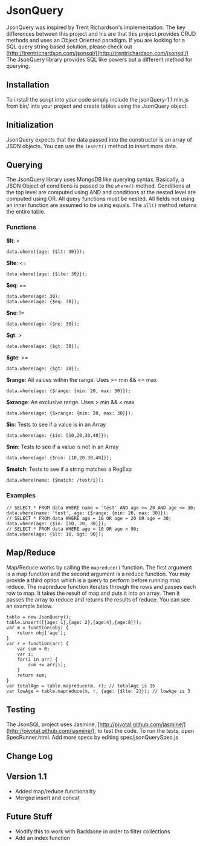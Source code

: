 JsonQuery
=========

JsonQuery was inspired by Trent Richardson's implementation. The key differences between this project
and his are that this project provides CRUD methods and uses an Object Oriented paradigm. If you
are looking for a SQL query string based solution, please check out 
[http://trentrichardson.com/jsonsql/](http://trentrichardson.com/jsonsql/) The JsonQuery library
provides SQL like powers but a different method for querying.

Installation
------------

To install the script into your code simply include the jsonQuery-1.1.min.js from bin/ into your 
project and create tables using the JsonQuery object.

Initialization
--------------

JsonQuery expects that the data passed into the constructor is an array of JSON objects. You can
use the `insert()` method to insert more data.

Querying
--------

The JsonQuery library uses MongoDB like querying syntax. Basically, a JSON Object of conditions is
passed to the `where()` method. Conditions at the top level are computed using AND and conditions at
the nested level are computed using OR. All query functions must be nested. All fields not using an
inner function are assumed to be using equals. The `all()` method returns the entire table.

### Functions

**$lt**: <

	data.where({age: {$lt: 30}});

**$lte**: <=

	data.where({age: {$lte: 30}});
		
**$eq**: ==
	
	data.where(age: 30);
	data.where(age: {$eq: 30});

**$ne**: !=

	data.where(age: {$ne: 30});

**$gt**: >

	data.where(age: {$gt: 30});
	
**$gte**: >=

	data.where(age: {$gt: 30});

**$range**: All values within the range. Uses >= min && <= max

	data.where(age: {$range: {min: 20, max: 30}});
	
**$xrange**: An exclusive range. Uses > min && < max

	data.where(age: {$xrange: {min: 20, max: 30}});
	
**$in**: Tests to see if a value is in an Array

	data.where(age: {$in: [10,20,30,40]});

**$nin**: Tests to see if a value is not in an Array

	data.where(age: {$nin: [10,20,30,40]});

**$match**: Tests to see if a string matches a RegExp

	data.where(name: {$match: /test/i});

### Examples

	// SELECT * FROM data WHERE name = 'test' AND age >= 20 AND age <= 30; 
	data.where(name: 'test', age: {$range: {min: 20, max: 30}});
	// SELECT * FROM data WHERE age = 10 OR age = 20 OR age = 30;
	data.where(age: {$in: [10, 20, 30]});
	// SELECT * FROM data WHERE age < 10 OR age > 90;
	data.where(age: {$lt: 10, $gt: 90});
	
Map/Reduce
----------

Map/Reduce works by calling the `mapreduce()` function. The first argument is a map function and
the second argument is a reduce function. You may provide a third option which is a query to perform
before running map reduce. The mapreduce function iterates through the rows and passes each row to
map. It takes the result of map and puts it into an array. Then it passes the array to reduce and
returns the results of reduce. You can see an example below.

	table = new JsonQuery();
	table.insert([{age: 1},{age: 2},{age:4},{age:8}]);
	var m = function(obj) {
		return obj['age'];
	}
	var r = function(arr) {
		var sum = 0;
		var i;
		for(i in arr) {
			sum += arr[i];
		}
		return sum;
	}
	var totalAge = table.mapreduce(m, r); // totalAge is 15
	var lowAge = table.mapreduce(m, r, {age: {$lte: 2}}); // lowAge is 3

	
Testing
-------

The JsonSQL project uses Jasmine, 
[http://pivotal.github.com/jasmine/](http://pivotal.github.com/jasmine/), to test the code. To run
the tests, open SpecRunner.html. Add more specs by editing spec/jsonQuerySpec.js

Change Log
----------

## Version 1.1

* Added map/reduce functionality
* Merged insert and concat

Future Stuff
------------

* Modify this to work with Backbone in order to filter collections
* Add an index function
